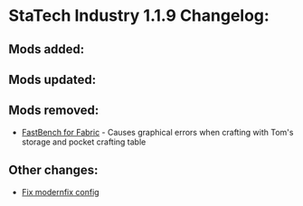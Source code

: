 # StaTech Industry 1.1.9 Changelog:

## Mods added:

## Mods updated:

## Mods removed:
- [FastBench for Fabric](https://www.curseforge.com/minecraft/mc-mods/fastbench-for-fabric) - Causes graphical errors when crafting with Tom's storage and pocket crafting table

## Other changes:
- [Fix modernfix config](https://github.com/TheStaticVoid/StaTech-Industry/issues/420)